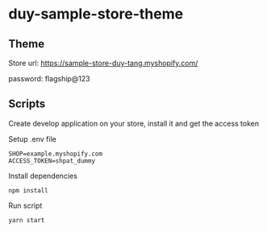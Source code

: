 # duy-sample-store-theme

## Theme
Store url: https://sample-store-duy-tang.myshopify.com/

password: flagship@123

## Scripts

Create develop application on your store, install it and get the access token

Setup .env file

    SHOP=example.myshopify.com
    ACCESS_TOKEN=shpat_dummy
    
Install dependencies

    npm install

Run script

    yarn start
